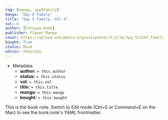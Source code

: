 ```yaml
---
tag: [manga, spyXFamily]
manga: "Spy X Family"
title: "Spy X Family, Vol 4"
vol: 4
author: [Tatsuya Endo]
publisher: Planet Manga
cover: https://upload.wikimedia.org/wikipedia/it/3/3e/Spy_%C3%97_Family_Volume_1.jpg
bought: True
status: Read
editor: Shūeisha
---
```



- Metadata:
	- **author:** `= this.author`
	- **status:** `= this.status`
	- **vol:** `= this.vol`
	- **title:** `= this.title`
	- **manga:** `= this.manga`
	- **bought:** `= this.bought`

This is the book note. Switch to Edit mode (Ctrl+E or Command+E on the Mac) to see the book note's YAML frontmatter.
